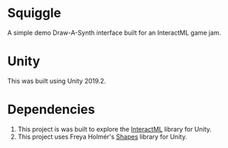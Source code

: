 # Squiggle
A simple demo Draw-A-Synth interface built for an InteractML game jam.

# Unity
This was built using Unity 2019.2.

# Dependencies
1. This project is was built to explore the [InteractML](https://github.com/Interactml/iml-unity) library for Unity.
2. This project uses Freya Holmér's [Shapes](https://acegikmo.com/shapes/) library for Unity.
